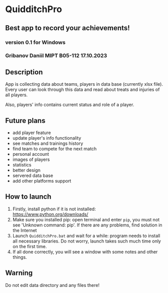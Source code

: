 # QuidditchPro
## Best app to record your achievements!
### version 0.1 for Windows
### Gribanov Daniil MIPT B05-112 17.10.2023

## Description
App is collecting data about teams, players in data base (currently xlsx file). 
Every user can look through this data and read about treats and injuries of all players.

Also, players' info contains current status and role of a player.

## Future plans
- add player feature
- update player's info functionality
- see matches and trainings history
- find team to compete for the next match
- personal account
- images of players
- statistics
- better design
- servered data base
- add other platforms support

## How to launch
1. Firstly, install python if it is not installed: https://www.python.org/downloads/
2. Make sure you installed pip: open terminal and enter `pip`, you must not see 'Unknown command: pip'. 
If there are any problems, find solution in the Internet
3. Launch `QuidditchPro.bat` and wait for a while: program needs to install all necessary libraries. 
Do not worry, launch takes such much time only on the first time.
4. If all done correctly, you will see a window with some notes and other things.

## Warning
Do not edit data directory and any files there!